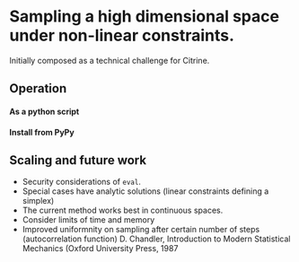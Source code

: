 # Sampling a high dimensional space under non-linear constraints.  
Initially composed as a technical challenge for Citrine.

## Operation
#### As a python script

#### Install from PyPy


## Scaling and future work
* Security considerations of `eval`. 
* Special cases have analytic solutions (linear constraints defining a simplex)
* The current method works best in continuous spaces. 
* Consider limits of time and memory 
* Improved uniformnity on sampling after certain number of steps (autocorrelation function) D. Chandler, Introduction to Modern Statistical Mechanics (Oxford University
Press, 1987
